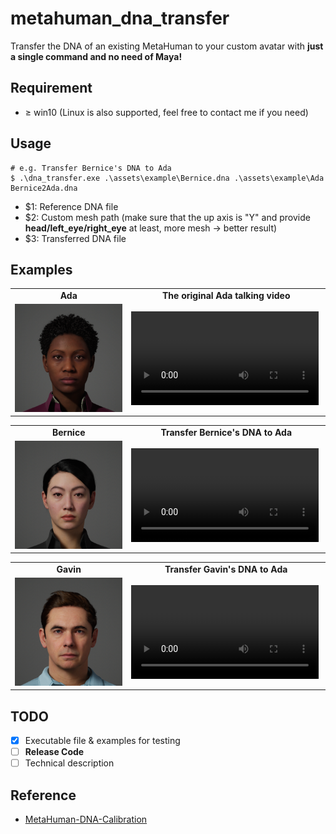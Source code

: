 # metahuman_dna_transfer
Transfer the DNA of an existing MetaHuman to your custom avatar with **just a single command and no need of Maya!**

## Requirement

- ≥ win10 (Linux is also supported, feel free to contact me if you need)

## Usage

```
# e.g. Transfer Bernice's DNA to Ada
$ .\dna_transfer.exe .\assets\example\Bernice.dna .\assets\example\Ada Bernice2Ada.dna
```
- $1: Reference DNA file
- $2: Custom mesh path (make sure that the up axis is "Y" and provide **head/left_eye/right_eye** at least, more mesh -> better result)
- $3: Transferred DNA file

## Examples

<table class="center">
  <tr style="font-weight: bolder;text-align:center;">
        <td width="37%">Ada</td>
        <td width="63%">The original Ada talking video</td>
  </tr>
  <tr>
    <td>
      <img src=assets/Ada.png>
    </td>
    <td >
     <video src="https://github.com/boboyiyi/metahuman_dna_transfer/assets/10248980/109c3cac-596d-4b0f-bc54-039cba3e7933" controls preload></video>
    </td>
  </tr>
</table>

<table class="center">
  <tr style="font-weight: bolder;text-align:center;">
        <td width="37%">Bernice</td>
        <td width="63%">Transfer Bernice's DNA to Ada</td>
  </tr>
  <tr>
    <td>
      <img src=assets/Bernice.png>
    </td>
    <td >
     <video src="https://github.com/boboyiyi/metahuman_dna_transfer/assets/10248980/ae2fbbb3-b427-4c01-8820-db332f10e3bb" controls preload></video>
    </td>
  </tr>
</table>

<table class="center">
  <tr style="font-weight: bolder;text-align:center;">
        <td width="37%">Gavin</td>
        <td width="63%">Transfer Gavin's DNA to Ada</td>
  </tr>
  <tr>
    <td>
      <img src=assets/Gavin.png>
    </td>
    <td >
     <video src="https://github.com/boboyiyi/metahuman_dna_transfer/assets/10248980/da6b5eee-5b25-4159-ad06-58109b9ea247" controls preload></video>
    </td>
  </tr>
</table>

## TODO

- [x] Executable file & examples for testing
- [ ] **Release Code**
- [ ] Technical description

## Reference
- [MetaHuman-DNA-Calibration](https://github.com/EpicGames/MetaHuman-DNA-Calibration)
